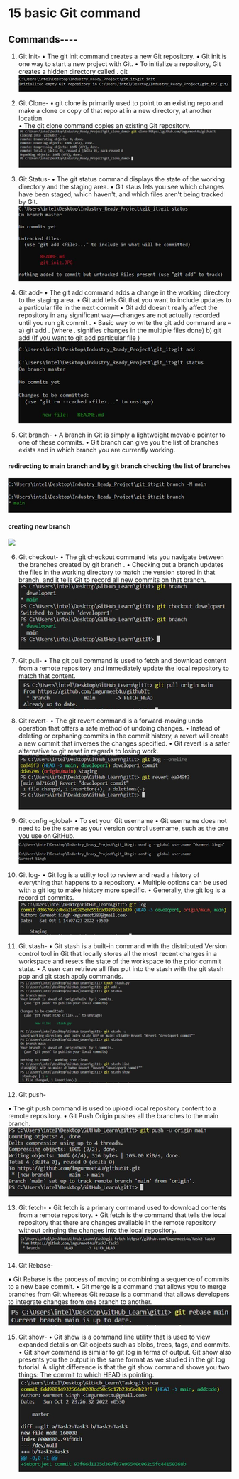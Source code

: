 # 15 basic Git command

## Commands----

1) Git Init-
•	The git init command creates a new Git repository.
•	Git init is one way to start a new project with Git.
•	To initialize a repository, Git creates a hidden directory called . git
![](images/git_init.jpg)

2) Git Clone-
•	git clone is primarily used to point to an existing repo and make a clone or copy of that repo at in a new directory, at another location.\
•	The git clone command copies an existing Git repository.
![](images/git_clone.jpg)

3)	Git Status-
•	The git status command displays the state of the working directory and the staging area.
•	Git staus lets you see which changes have been staged, which haven't, and which files aren't being tracked by Git.
![](images/git_status.jpg)

4) Git add-
•	The git add command adds a change in the working directory to the staging area.
•	Git add tells Git that you want to include updates to a particular file in the next commit
•	Git add doesn't really affect the repository in any significant way—changes are not actually recorded until you run git commit .
•	Basic way to write the git add command are – a) git add . (where . signifies changes in the multiple files done) b) git add <filename> (If you want to git add particular file )
![](images/git_add.jpg)

5)	Git branch-
•	A branch in Git is simply a lightweight movable pointer to one of these commits.
•	Git branch can give you the list of branches exists and in which branch you are currently working.
#### redirecting to main branch and by git branch checking the list of branches
![](images/git_branch1.jpg)
#### creating new branch
![](images/git_branch2jpg)

6)	Git checkout-
•	The git checkout command lets you navigate between the branches created by git branch .
•	Checking out a branch updates the files in the working directory to match the version stored in that branch, and it tells Git to record all new commits on that         branch.
![](images/git_checkout.jpg)

7)	Git pull-
•	The git pull command is used to fetch and download content from a remote repository and immediately update the local repository to match that content.
![](images/git_pull.jpg)

8)	Git revert-
•	The git revert command is a forward-moving undo operation that offers a safe method of undoing changes. 
•	Instead of deleting or orphaning commits in the commit history, a revert will create a new commit that inverses the changes specified. 
•	Git revert is a safer alternative to git reset in regards to losing work.
![](images/git_revert.jpg)

9)	Git config –global-
•	To set your Git username
•	Git username does not need to be the same as your version control username, such as the one you use on GitHub.
![](images/git_username.jpg)

10)	Git log-
•	Git log is a utility tool to review and read a history of everything that happens to a repository.
•	Multiple options can be used with a git log to make history more specific.
•	Generally, the git log is a record of commits.
![](images/git_log.jpg)

11)	Git stash-
•	Git stash is a built-in command with the distributed Version control tool in Git that locally stores all the most recent changes in a workspace and resets the state   of the workspace to the prior commit state. 
•	A user can retrieve all files put into the stash with the git stash pop and git stash apply commands.
![](images/git_stash.jpg)

12)	Git push-

•	The git push command is used to upload local repository content to a remote repository.
•	Git Push Origin pushes all the branches to the main branch.
![](images/git_push.jpg)

13)	Git fetch-
•	Git fetch is a primary command used to download contents from a remote repository.
•	Git fetch is the command that tells the local repository that there are changes available in the remote repository without bringing the changes into the local         repository. 
![](images/git_fetch.jpg)

14)	Git Rebase-

•	Git Rebase is the process of moving or combining a sequence of commits to a new base commit.
•	Git merge is a command that allows you to merge branches from Git whereas Git rebase is a command that allows developers to integrate changes from one branch to       another.
![](images/git_rebase.jpg)

15)	Git show-
• Git show is a command line utility that is used to view expanded details on Git objects such as blobs, trees, tags, and commits.
• Git show command is similar to git log in terms of output. Git show also presents you the output in the same format as we studied in the git log tutorial. A slight     difference is that the git show command shows you two things: The commit to which HEAD is pointing.
![](images/git_show.jpg)
